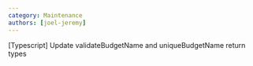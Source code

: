 ```yaml
---
category: Maintenance
authors: [joel-jeremy]
---
```


[Typescript] Update validateBudgetName and uniqueBudgetName return types